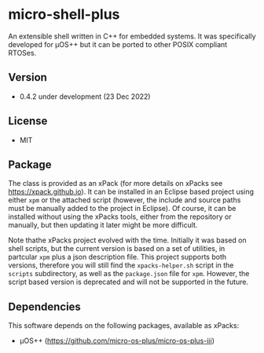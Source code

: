 # micro-shell-plus
An extensible shell written in C++ for embedded systems. It was specifically developed for µOS++ but it can be ported to other POSIX compliant RTOSes.

## Version
* 0.4.2 under development (23 Dec 2022)

## License
* MIT

## Package
The class is provided as an xPack (for more details on xPacks see https://xpack.github.io). It can be installed in an Eclipse based project using either `xpm` or the attached script (however, the include and source paths must be manually added to the project in Eclipse). Of course, it can be installed without using the xPacks tools, either from the repository or manually, but then updating it later might be more difficult.

Note thathe xPacks project evolved with the time. Initially it was based on shell scripts, but the current version is based on a set of utilities, in partcular `xpm` plus a json description file. This project supports both versions, therefore you will still find the `xpacks-helper.sh` script in the `scripts` subdirectory, as well as the `package.json` file for `xpm`. However, the script based version is deprecated and will not be supported in the future.

## Dependencies
This software depends on the following packages, available as xPacks:
* µOS++ (https://github.com/micro-os-plus/micro-os-plus-iii)

